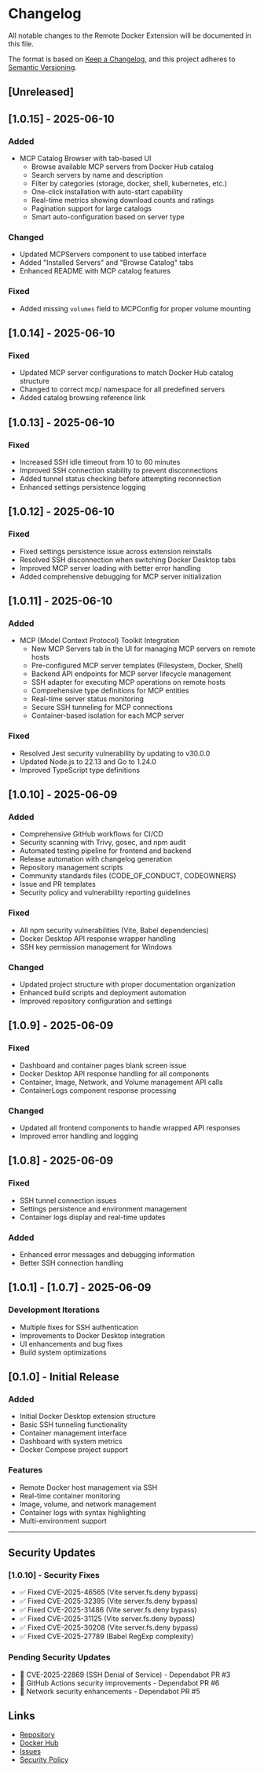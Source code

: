 # Changelog

All notable changes to the Remote Docker Extension will be documented in this file.

The format is based on [Keep a Changelog](https://keepachangelog.com/en/1.0.0/),
and this project adheres to [Semantic Versioning](https://semver.org/spec/v2.0.0.html).

## [Unreleased]

## [1.0.15] - 2025-06-10

### Added
- MCP Catalog Browser with tab-based UI
  - Browse available MCP servers from Docker Hub catalog
  - Search servers by name and description
  - Filter by categories (storage, docker, shell, kubernetes, etc.)
  - One-click installation with auto-start capability
  - Real-time metrics showing download counts and ratings
  - Pagination support for large catalogs
  - Smart auto-configuration based on server type

### Changed
- Updated MCPServers component to use tabbed interface
- Added "Installed Servers" and "Browse Catalog" tabs
- Enhanced README with MCP catalog features

### Fixed
- Added missing `volumes` field to MCPConfig for proper volume mounting

## [1.0.14] - 2025-06-10

### Fixed
- Updated MCP server configurations to match Docker Hub catalog structure
- Changed to correct mcp/ namespace for all predefined servers
- Added catalog browsing reference link

## [1.0.13] - 2025-06-10

### Fixed
- Increased SSH idle timeout from 10 to 60 minutes
- Improved SSH connection stability to prevent disconnections
- Added tunnel status checking before attempting reconnection
- Enhanced settings persistence logging

## [1.0.12] - 2025-06-10

### Fixed
- Fixed settings persistence issue across extension reinstalls
- Resolved SSH disconnection when switching Docker Desktop tabs
- Improved MCP server loading with better error handling
- Added comprehensive debugging for MCP server initialization

## [1.0.11] - 2025-06-10

### Added
- MCP (Model Context Protocol) Toolkit Integration
  - New MCP Servers tab in the UI for managing MCP servers on remote hosts
  - Pre-configured MCP server templates (Filesystem, Docker, Shell)
  - Backend API endpoints for MCP server lifecycle management
  - SSH adapter for executing MCP operations on remote hosts
  - Comprehensive type definitions for MCP entities
  - Real-time server status monitoring
  - Secure SSH tunneling for MCP connections
  - Container-based isolation for each MCP server

### Fixed
- Resolved Jest security vulnerability by updating to v30.0.0
- Updated Node.js to 22.13 and Go to 1.24.0
- Improved TypeScript type definitions

## [1.0.10] - 2025-06-09

### Added
- Comprehensive GitHub workflows for CI/CD
- Security scanning with Trivy, gosec, and npm audit
- Automated testing pipeline for frontend and backend
- Release automation with changelog generation
- Repository management scripts
- Community standards files (CODE_OF_CONDUCT, CODEOWNERS)
- Issue and PR templates
- Security policy and vulnerability reporting guidelines

### Fixed
- All npm security vulnerabilities (Vite, Babel dependencies)
- Docker Desktop API response wrapper handling
- SSH key permission management for Windows

### Changed
- Updated project structure with proper documentation organization
- Enhanced build scripts and deployment automation
- Improved repository configuration and settings

## [1.0.9] - 2025-06-09

### Fixed
- Dashboard and container pages blank screen issue
- Docker Desktop API response handling for all components
- Container, Image, Network, and Volume management API calls
- ContainerLogs component response processing

### Changed
- Updated all frontend components to handle wrapped API responses
- Improved error handling and logging

## [1.0.8] - 2025-06-09

### Fixed
- SSH tunnel connection issues
- Settings persistence and environment management
- Container logs display and real-time updates

### Added
- Enhanced error messages and debugging information
- Better SSH connection handling

## [1.0.1] - [1.0.7] - 2025-06-09

### Development Iterations
- Multiple fixes for SSH authentication
- Improvements to Docker Desktop integration
- UI enhancements and bug fixes
- Build system optimizations

## [0.1.0] - Initial Release

### Added
- Initial Docker Desktop extension structure
- Basic SSH tunneling functionality
- Container management interface
- Dashboard with system metrics
- Docker Compose project support

### Features
- Remote Docker host management via SSH
- Real-time container monitoring
- Image, volume, and network management
- Container logs with syntax highlighting
- Multi-environment support

---

## Security Updates

### [1.0.10] - Security Fixes
- ✅ Fixed CVE-2025-46565 (Vite server.fs.deny bypass)
- ✅ Fixed CVE-2025-32395 (Vite server.fs.deny bypass) 
- ✅ Fixed CVE-2025-31486 (Vite server.fs.deny bypass)
- ✅ Fixed CVE-2025-31125 (Vite server.fs.deny bypass)
- ✅ Fixed CVE-2025-30208 (Vite server.fs.deny bypass)
- ✅ Fixed CVE-2025-27789 (Babel RegExp complexity)

### Pending Security Updates
- 🔄 CVE-2025-22869 (SSH Denial of Service) - Dependabot PR #3
- 🔄 GitHub Actions security improvements - Dependabot PR #6
- 🔄 Network security enhancements - Dependabot PR #5

## Links

- [Repository](https://github.com/anubissbe/remote-docker)
- [Docker Hub](https://hub.docker.com/r/telkombe/remote-docker)
- [Issues](https://github.com/anubissbe/remote-docker/issues)
- [Security Policy](https://github.com/anubissbe/remote-docker/blob/main/.github/SECURITY.md)